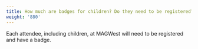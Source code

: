 ```yaml
---
title: How much are badges for children? Do they need to be registered?
weight: '880'
---
```

Each attendee, including children, at MAGWest will need to be registered and have a badge.
